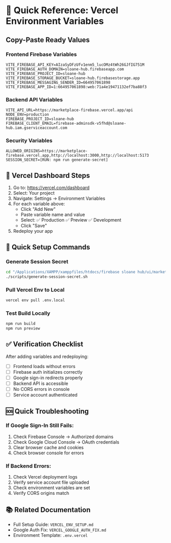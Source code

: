 # 🚀 Quick Reference: Vercel Environment Variables

## Copy-Paste Ready Values

### Frontend Firebase Variables
```
VITE_FIREBASE_API_KEY=AIzaSyDFzUfv1enm5_lucOMz4tWh26GJfIG751M
VITE_FIREBASE_AUTH_DOMAIN=sloane-hub.firebaseapp.com
VITE_FIREBASE_PROJECT_ID=sloane-hub
VITE_FIREBASE_STORAGE_BUCKET=sloane-hub.firebasestorage.app
VITE_FIREBASE_MESSAGING_SENDER_ID=664957061898
VITE_FIREBASE_APP_ID=1:664957061898:web:71a4e19471132ef7ba88f3
```

### Backend API Variables
```
VITE_API_URL=https://marketplace-firebase.vercel.app/api
NODE_ENV=production
FIREBASE_PROJECT_ID=sloane-hub
FIREBASE_CLIENT_EMAIL=firebase-adminsdk-v5fhd@sloane-hub.iam.gserviceaccount.com
```

### Security Variables
```
ALLOWED_ORIGINS=https://marketplace-firebase.vercel.app,http://localhost:3000,http://localhost:5173
SESSION_SECRET=[RUN: npm run generate-secret]
```

## 📝 Vercel Dashboard Steps

1. Go to: https://vercel.com/dashboard
2. Select: Your project
3. Navigate: Settings → Environment Variables
4. For each variable above:
   - Click "Add New"
   - Paste variable name and value
   - Select: ✅ Production ✅ Preview ✅ Development
   - Click "Save"
5. Redeploy your app

## 🔧 Quick Setup Commands

### Generate Session Secret
```bash
cd "/Applications/XAMPP/xamppfiles/htdocs/firebase sloane hub/ui/marketplace-ui-react"
./scripts/generate-session-secret.sh
```

### Pull Vercel Env to Local
```bash
vercel env pull .env.local
```

### Test Build Locally
```bash
npm run build
npm run preview
```

## ✅ Verification Checklist

After adding variables and redeploying:

- [ ] Frontend loads without errors
- [ ] Firebase auth initializes correctly
- [ ] Google sign-in redirects properly
- [ ] Backend API is accessible
- [ ] No CORS errors in console
- [ ] Service account authenticated

## 🆘 Quick Troubleshooting

### If Google Sign-In Still Fails:
1. Check Firebase Console → Authorized domains
2. Check Google Cloud Console → OAuth credentials
3. Clear browser cache and cookies
4. Check browser console for errors

### If Backend Errors:
1. Check Vercel deployment logs
2. Verify service account file uploaded
3. Check environment variables are set
4. Verify CORS origins match

## 📚 Related Documentation

- Full Setup Guide: `VERCEL_ENV_SETUP.md`
- Google Auth Fix: `VERCEL_GOOGLE_AUTH_FIX.md`
- Environment Template: `.env.vercel`
